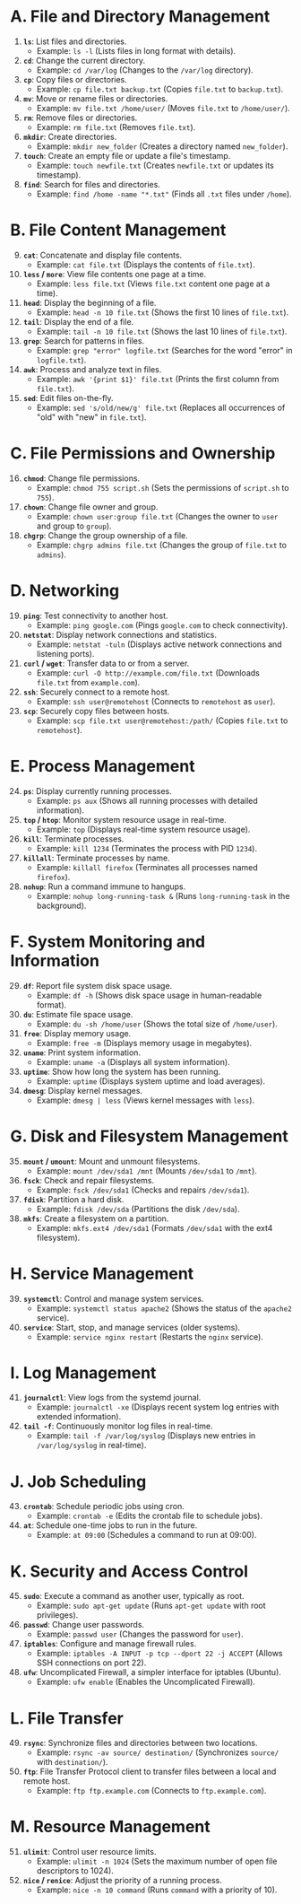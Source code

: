 # A. File and Directory Management
1. **`ls`**: List files and directories.
   - Example: `ls -l` (Lists files in long format with details).
2. **`cd`**: Change the current directory.
   - Example: `cd /var/log` (Changes to the `/var/log` directory).
3. **`cp`**: Copy files or directories.
   - Example: `cp file.txt backup.txt` (Copies `file.txt` to `backup.txt`).
4. **`mv`**: Move or rename files or directories.
   - Example: `mv file.txt /home/user/` (Moves `file.txt` to `/home/user/`).
5. **`rm`**: Remove files or directories.
   - Example: `rm file.txt` (Removes `file.txt`).
6. **`mkdir`**: Create directories.
   - Example: `mkdir new_folder` (Creates a directory named `new_folder`).
7. **`touch`**: Create an empty file or update a file's timestamp.
   - Example: `touch newfile.txt` (Creates `newfile.txt` or updates its timestamp).
8. **`find`**: Search for files and directories.
   - Example: `find /home -name "*.txt"` (Finds all `.txt` files under `/home`).

# B. File Content Management
9. **`cat`**: Concatenate and display file contents.
   - Example: `cat file.txt` (Displays the contents of `file.txt`).
10. **`less` / `more`**: View file contents one page at a time.
    - Example: `less file.txt` (Views `file.txt` content one page at a time).
11. **`head`**: Display the beginning of a file.
    - Example: `head -n 10 file.txt` (Shows the first 10 lines of `file.txt`).
12. **`tail`**: Display the end of a file.
    - Example: `tail -n 10 file.txt` (Shows the last 10 lines of `file.txt`).
13. **`grep`**: Search for patterns in files.
    - Example: `grep "error" logfile.txt` (Searches for the word "error" in `logfile.txt`).
14. **`awk`**: Process and analyze text in files.
    - Example: `awk '{print $1}' file.txt` (Prints the first column from `file.txt`).
15. **`sed`**: Edit files on-the-fly.
    - Example: `sed 's/old/new/g' file.txt` (Replaces all occurrences of "old" with "new" in `file.txt`).

# C. File Permissions and Ownership
16. **`chmod`**: Change file permissions.
    - Example: `chmod 755 script.sh` (Sets the permissions of `script.sh` to `755`).
17. **`chown`**: Change file owner and group.
    - Example: `chown user:group file.txt` (Changes the owner to `user` and group to `group`).
18. **`chgrp`**: Change the group ownership of a file.
    - Example: `chgrp admins file.txt` (Changes the group of `file.txt` to `admins`).

# D. Networking
19. **`ping`**: Test connectivity to another host.
    - Example: `ping google.com` (Pings `google.com` to check connectivity).
20. **`netstat`**: Display network connections and statistics.
    - Example: `netstat -tuln` (Displays active network connections and listening ports).
21. **`curl` / `wget`**: Transfer data to or from a server.
    - Example: `curl -O http://example.com/file.txt` (Downloads `file.txt` from `example.com`).
22. **`ssh`**: Securely connect to a remote host.
    - Example: `ssh user@remotehost` (Connects to `remotehost` as `user`).
23. **`scp`**: Securely copy files between hosts.
    - Example: `scp file.txt user@remotehost:/path/` (Copies `file.txt` to `remotehost`).

# E. Process Management
24. **`ps`**: Display currently running processes.
    - Example: `ps aux` (Shows all running processes with detailed information).
25. **`top` / `htop`**: Monitor system resource usage in real-time.
    - Example: `top` (Displays real-time system resource usage).
26. **`kill`**: Terminate processes.
    - Example: `kill 1234` (Terminates the process with PID `1234`).
27. **`killall`**: Terminate processes by name.
    - Example: `killall firefox` (Terminates all processes named `firefox`).
28. **`nohup`**: Run a command immune to hangups.
    - Example: `nohup long-running-task &` (Runs `long-running-task` in the background).

# F. System Monitoring and Information
29. **`df`**: Report file system disk space usage.
    - Example: `df -h` (Shows disk space usage in human-readable format).
30. **`du`**: Estimate file space usage.
    - Example: `du -sh /home/user` (Shows the total size of `/home/user`).
31. **`free`**: Display memory usage.
    - Example: `free -m` (Displays memory usage in megabytes).
32. **`uname`**: Print system information.
    - Example: `uname -a` (Displays all system information).
33. **`uptime`**: Show how long the system has been running.
    - Example: `uptime` (Displays system uptime and load averages).
34. **`dmesg`**: Display kernel messages.
    - Example: `dmesg | less` (Views kernel messages with `less`).

# G. Disk and Filesystem Management
35. **`mount` / `umount`**: Mount and unmount filesystems.
    - Example: `mount /dev/sda1 /mnt` (Mounts `/dev/sda1` to `/mnt`).
36. **`fsck`**: Check and repair filesystems.
    - Example: `fsck /dev/sda1` (Checks and repairs `/dev/sda1`).
37. **`fdisk`**: Partition a hard disk.
    - Example: `fdisk /dev/sda` (Partitions the disk `/dev/sda`).
38. **`mkfs`**: Create a filesystem on a partition.
    - Example: `mkfs.ext4 /dev/sda1` (Formats `/dev/sda1` with the ext4 filesystem).

# H. Service Management
39. **`systemctl`**: Control and manage system services.
    - Example: `systemctl status apache2` (Shows the status of the `apache2` service).
40. **`service`**: Start, stop, and manage services (older systems).
    - Example: `service nginx restart` (Restarts the `nginx` service).

# I. Log Management
41. **`journalctl`**: View logs from the systemd journal.
    - Example: `journalctl -xe` (Displays recent system log entries with extended information).
42. **`tail -f`**: Continuously monitor log files in real-time.
    - Example: `tail -f /var/log/syslog` (Displays new entries in `/var/log/syslog` in real-time).

# J. Job Scheduling
43. **`crontab`**: Schedule periodic jobs using cron.
    - Example: `crontab -e` (Edits the crontab file to schedule jobs).
44. **`at`**: Schedule one-time jobs to run in the future.
    - Example: `at 09:00` (Schedules a command to run at 09:00).

# K. Security and Access Control
45. **`sudo`**: Execute a command as another user, typically as root.
    - Example: `sudo apt-get update` (Runs `apt-get update` with root privileges).
46. **`passwd`**: Change user passwords.
    - Example: `passwd user` (Changes the password for `user`).
47. **`iptables`**: Configure and manage firewall rules.
    - Example: `iptables -A INPUT -p tcp --dport 22 -j ACCEPT` (Allows SSH connections on port 22).
48. **`ufw`**: Uncomplicated Firewall, a simpler interface for iptables (Ubuntu).
    - Example: `ufw enable` (Enables the Uncomplicated Firewall).

# L. File Transfer
49. **`rsync`**: Synchronize files and directories between two locations.
    - Example: `rsync -av source/ destination/` (Synchronizes `source/` with `destination/`).
50. **`ftp`**: File Transfer Protocol client to transfer files between a local and remote host.
    - Example: `ftp ftp.example.com` (Connects to `ftp.example.com`).

# M. Resource Management
51. **`ulimit`**: Control user resource limits.
    - Example: `ulimit -n 1024` (Sets the maximum number of open file descriptors to 1024).
52. **`nice` / `renice`**: Adjust the priority of a running process.
    - Example: `nice -n 10 command` (Runs `command` with a priority of 10).
